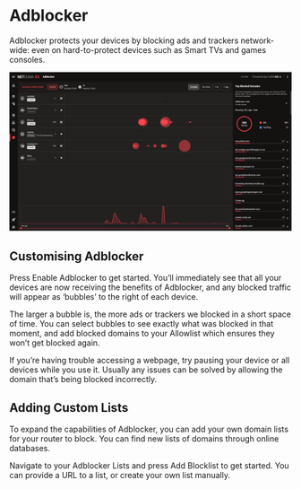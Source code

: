 # Adblocker

Adblocker protects your devices by blocking ads and trackers network-wide: even on hard-to-protect devices such as Smart TVs and games consoles.

![](adblocker/2024-10-04-14-08-40-image.png)

## Customising Adblocker

Press Enable Adblocker to get started. You’ll immediately see that all your devices are now receiving the benefits of Adblocker, and any blocked traffic will appear as ‘bubbles’ to the right of each device.

The larger a bubble is, the more ads or trackers we blocked in a short space of time. You can select bubbles to see exactly what was blocked in that moment, and add blocked domains to your Allowlist which ensures they won’t get blocked again.

If you’re having trouble accessing a webpage, try pausing your device or all devices while you use it. Usually any issues can be solved by allowing the domain that’s being blocked incorrectly.

## Adding Custom Lists

To expand the capabilities of Adblocker, you can add your own domain lists for your router to block. You can find new lists of domains through online databases.

Navigate to your Adblocker Lists and press Add Blocklist to get started. You can provide a URL to a list, or create your own list manually.
